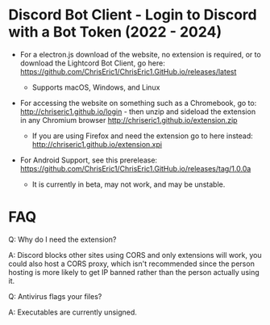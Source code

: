 # Discord Bot Client - Login to Discord with a Bot Token (2022 - 2024)

- For a electron.js download of the website, no extension is required, or to download the Lightcord Bot Client, go here: https://github.com/ChrisEric1/ChrisEric1.GitHub.io/releases/latest
  - Supports macOS, Windows, and Linux

- For accessing the website on something such as a Chromebook, go to: http://chriseric1.github.io/login - then unzip and sideload the extension in any Chromium browser http://chriseric1.github.io/extension.zip
  - If you are using Firefox and need the extension go to here instead: http://chriseric1.github.io/extension.xpi

- For Android Support, see this prerelease: https://github.com/ChrisEric1/ChrisEric1.GitHub.io/releases/tag/1.0.0a
   - It is currently in beta, may not work, and may be unstable.

# FAQ

Q: Why do I need the extension?

A: Discord blocks other sites using CORS and only extensions will work, you could also host a CORS proxy, which isn't recommended since the person hosting is more likely to get IP banned rather than the person actually using it.

Q: Antivirus flags your files?

A: Executables are currently unsigned.
